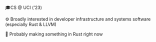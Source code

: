 🎓CS @ UCI ('23)

⚙️ Broadly interested in developer infrastructure and systems software (especially Rust & LLVM)

🦀 Probably making something in Rust right now
